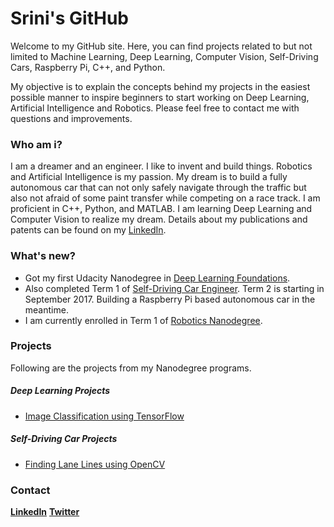 # Srini's GitHub

Welcome to my GitHub site. Here, you can find projects related to but not limited to Machine Learning, Deep Learning, Computer Vision, Self-Driving Cars, Raspberry Pi, C++, and Python.

My objective is to explain the concepts behind my projects in the easiest possible manner to inspire beginners to start working on Deep Learning, Artificial Intelligence and Robotics. Please feel free to contact me with questions and improvements.


### Who am i?

I am a dreamer and an engineer. I like to invent and build things. Robotics and Artificial Intelligence is my passion. My dream is to build a fully autonomous car that can not only safely navigate through the traffic but also not afraid of some paint transfer while competing on a race track. I am proficient in C++, Python, and MATLAB. I am learning Deep Learning and Computer Vision to realize my dream. Details about my publications and patents can be found on my [LinkedIn](https://www.linkedin.com/in/srini-x/).


### What's new?

- Got my first Udacity Nanodegree in [Deep Learning Foundations](https://www.udacity.com/course/deep-learning-nanodegree-foundation--nd101).
- Also completed Term 1 of [Self-Driving Car Engineer](https://www.udacity.com/drive). Term 2 is starting in September 2017. Building a Raspberry Pi based autonomous car in the meantime.
- I am currently enrolled in Term 1 of [Robotics Nanodegree](https://www.udacity.com/course/robotics-nanodegree--nd209).


### Projects

Following are the projects from my Nanodegree programs.

##### Deep Learning Projects

+ [Image Classification using TensorFlow](https://github.com/srini-x/image-classification)

##### Self-Driving Car Projects

+ [Finding Lane Lines using OpenCV](https://github.com/srini-x/CarND-LaneLines-P1)


### Contact

[**LinkedIn**](https://www.linkedin.com/in/srini-x/)
[**Twitter**](https://twitter.com/srini__vas)

